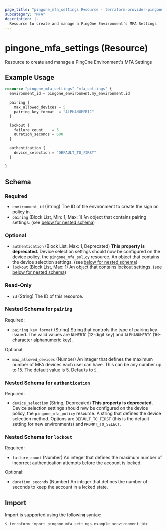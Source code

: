 ```yaml
---
page_title: "pingone_mfa_settings Resource - terraform-provider-pingone"
subcategory: "MFA"
description: |-
  Resource to create and manage a PingOne Environment's MFA Settings
---
```


# pingone_mfa_settings (Resource)

Resource to create and manage a PingOne Environment's MFA Settings

## Example Usage

```terraform
resource "pingone_mfa_settings" "mfa_settings" {
  environment_id = pingone_environment.my_environment.id

  pairing {
    max_allowed_devices = 5
    pairing_key_format  = "ALPHANUMERIC"
  }

  lockout {
    failure_count    = 5
    duration_seconds = 600
  }

  authentication {
    device_selection = "DEFAULT_TO_FIRST"
  }

}
```

<!-- schema generated by tfplugindocs -->
## Schema

### Required

- `environment_id` (String) The ID of the environment to create the sign on policy in.
- `pairing` (Block List, Min: 1, Max: 1) An object that contains pairing settings. (see [below for nested schema](#nestedblock--pairing))

### Optional

- `authentication` (Block List, Max: 1, Deprecated) **This property is deprecated.**  Device selection settings should now be configured on the device policy, the `pingone_mfa_policy` resource. An object that contains the device selection settings. (see [below for nested schema](#nestedblock--authentication))
- `lockout` (Block List, Max: 1) An object that contains lockout settings. (see [below for nested schema](#nestedblock--lockout))

### Read-Only

- `id` (String) The ID of this resource.

<a id="nestedblock--pairing"></a>
### Nested Schema for `pairing`

Required:

- `pairing_key_format` (String) String that controls the type of pairing key issued. The valid values are `NUMERIC` (12-digit key) and `ALPHANUMERIC` (16-character alphanumeric key).

Optional:

- `max_allowed_devices` (Number) An integer that defines the maximum number of MFA devices each user can have. This can be any number up to 15. The default value is 5. Defaults to `5`.


<a id="nestedblock--authentication"></a>
### Nested Schema for `authentication`

Required:

- `device_selection` (String, Deprecated) **This property is deprecated.**  Device selection settings should now be configured on the device policy, the `pingone_mfa_policy` resource.  A string that defines the device selection method. Options are `DEFAULT_TO_FIRST` (this is the default setting for new environments) and `PROMPT_TO_SELECT`.


<a id="nestedblock--lockout"></a>
### Nested Schema for `lockout`

Required:

- `failure_count` (Number) An integer that defines the maximum number of incorrect authentication attempts before the account is locked.

Optional:

- `duration_seconds` (Number) An integer that defines the number of seconds to keep the account in a locked state.

## Import

Import is supported using the following syntax:

```shell
$ terraform import pingone_mfa_settings.example <environment_id>
```

